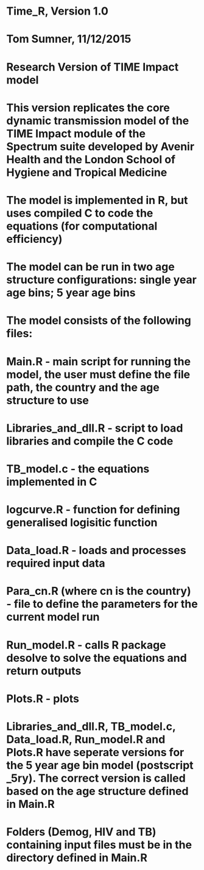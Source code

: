 # Time_R, Version 1.0
# Tom Sumner, 11/12/2015

# Research Version of TIME Impact model

# This version replicates the core dynamic transmission model of the TIME Impact module of the Spectrum suite developed by Avenir Health and the London School of Hygiene and Tropical Medicine
 
# The model is implemented in R, but uses compiled C to code the equations (for computational efficiency)
# The model can be run in two age structure configurations: single year age bins; 5 year age bins
 
# The model consists of the following files:
 
# Main.R - main script for running the model, the user must define the file path, the country and the age structure to use
# Libraries_and_dll.R - script to load libraries and compile the C code 
# TB_model.c - the equations implemented in C
# logcurve.R - function for defining generalised logisitic function
# Data_load.R - loads and processes required input data
# Para_cn.R (where cn is the country) - file to define the parameters for the current model run
# Run_model.R - calls R package desolve to solve the equations and return outputs
# Plots.R - plots 

# Libraries_and_dll.R, TB_model.c, Data_load.R, Run_model.R and Plots.R have seperate versions for the 5 year age bin model (postscript _5ry). The correct version is called based on the age structure defined in Main.R

# Folders (Demog, HIV and TB) containing input files must be in the directory defined in Main.R 